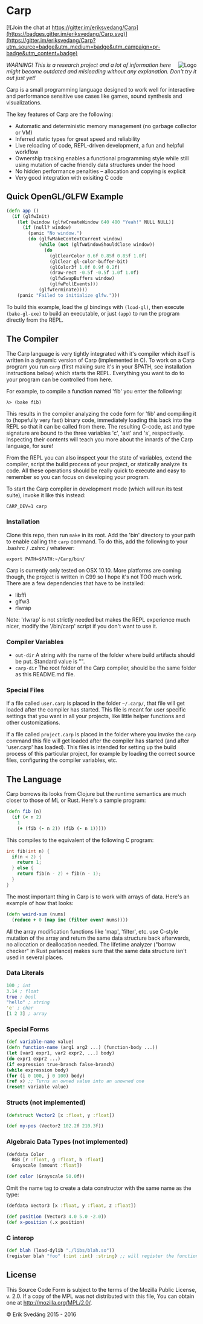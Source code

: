 # Carp

[![Join the chat at https://gitter.im/eriksvedang/Carp](https://badges.gitter.im/eriksvedang/Carp.svg)](https://gitter.im/eriksvedang/Carp?utm_source=badge&utm_medium=badge&utm_campaign=pr-badge&utm_content=badge)

<img src="https://github.com/eriksvedang/Carp/blob/master/img/temp_logo2.jpg" alt="Logo" align="right" />

<i>WARNING! This is a research project and a lot of information here might become outdated and misleading without any explanation. Don't try it out just yet!</i>

Carp is a small programming language designed to work well for interactive and performance sensitive use cases like games, sound synthesis and visualizations.

The key features of Carp are the following:
* Automatic and deterministic memory management (no garbage collector or VM)
* Inferred static types for great speed and reliability
* Live reloading of code, REPL-driven development, a fun and helpful workflow
* Ownership tracking enables a functional programming style while still using mutation of cache friendly data structures under the hood
* No hidden performance penalties – allocation and copying is explicit
* Very good integration with exisiting C code

## Quick OpenGL/GLFW Example
```clojure
(defn app ()
  (if (glfwInit)
    (let [window (glfwCreateWindow 640 480 "Yeah!" NULL NULL)]
      (if (null? window)
        (panic "No window.")
        (do (glfwMakeContextCurrent window)
            (while (not (glfwWindowShouldClose window))
              (do
                (glClearColor 0.6f 0.85f 0.85f 1.0f)
                (glClear gl-color-buffer-bit)
                (glColor3f 1.0f 0.9f 0.2f)
                (draw-rect -0.5f -0.5f 1.0f 1.0f)              
                (glfwSwapBuffers window)
                (glfwPollEvents)))
            (glfwTerminate))))
    (panic "Failed to initialize glfw.")))
```

To build this example, load the gl bindings with ```(load-gl)```, then execute ```(bake-gl-exe)``` to build an executable, or just ```(app)``` to run the program directly from the REPL.

## The Compiler
The Carp language is very tightly integrated with it's compiler which itself is written in a dynamic version of Carp (implemented in C). To work on a Carp program you run ```carp``` (first making sure it's in your $PATH, see installation instructions below) which starts the REPL. Everything you want to do to your program can be controlled from here.

For example, to compile a function named 'fib' you enter the following:
```clojure
λ> (bake fib)
```

This results in the compiler analyzing the code form for 'fib' and compiling it to (hopefully very fast) binary code, immediately loading this back into the REPL so that it can be called from there. The resulting C-code, ast and type signature are bound to the three variables 'c', 'ast' and 's', respectively. Inspecting their contents will teach you more about the innards of the Carp language, for sure!

From the REPL you can also inspect your the state of variables, extend the compiler, script the build process of your project, or statically analyze its code. All these operations should be really quick to execute and easy to remember so you can focus on developing your program.

To start the Carp compiler in development mode (which will run its test suite), invoke it like this instead:

```CARP_DEV=1 carp```

### Installation

Clone this repo, then run ```make``` in its root. Add the 'bin' directory to your path to enable calling the ```carp``` command. To do this, add the following to your .bashrc / .zshrc / whatever:

```export PATH=$PATH:~/Carp/bin/```

Carp is currently only tested on OSX 10.10. More platforms are coming though, the project is written in C99 so I hope it's not TOO much work. There are a few dependencies that have to be installed:
 * libffi
 * glfw3
 * rlwrap
 
Note: 'rlwrap' is not strictly needed but makes the REPL experience much nicer, modify the '/bin/carp' script if you don't want to use it.

### Compiler Variables
* ```out-dir``` A string with the name of the folder where build artifacts should be put. Standard value is "".
* ```carp-dir``` The root folder of the Carp compiler, should be the same folder as this README.md file.

### Special Files
If a file called ```user.carp``` is placed in the folder ```~/.carp/```, that file will get loaded after the compiler has started. This file is meant for user specific settings that you want in all your projects, like little helper functions and other customizations.

If a file called ```project.carp``` is placed in the folder where you invoke the ```carp``` command this file will get loaded after the compiler has started (and after 'user.carp' has loaded). This files is intended for setting up the build process of this particular project, for example by loading the correct source files, configuring the compiler variables, etc.

## The Language
Carp borrows its looks from Clojure but the runtime semantics are much closer to those of ML or Rust. Here's a sample program:

```clojure
(defn fib (n)
  (if (< n 2)
    1
    (+ (fib (- n 2)) (fib (- n 1)))))
```

This compiles to the equivalent of the following C program:
```C
int fib(int n) {
  if(n < 2) {
    return 1;
  } else {
    return fib(n - 2) + fib(n - 1);
  }
}
```

The most important thing in Carp is to work with arrays of data. Here's an example of how that looks:

```clojure
(defn weird-sum (nums)
  (reduce + 0 (map inc (filter even? nums))))
```

All the array modification functions like 'map', 'filter', etc. use C-style mutation of the array and return the same data structure back afterwards, no allocation or deallocation needed. The lifetime analyzer ("borrow checker" in Rust parlance) makes sure that the same data structure isn't used in several places.

### Data Literals
```clojure
100 ; int
3.14 ; float
true ; bool
"hello" ; string
'e' ; char
[1 2 3] ; array
```

### Special Forms
```clojure
(def variable-name value)
(defn function-name (arg1 arg2 ...) (function-body ...))
(let [var1 expr1, var2 expr2, ...] body)
(do expr1 expr2 ...)
(if expression true-branch false-branch)
(while expression body)
(for (i 0 100, j 0 100) body)
(ref x) ;; Turns an owned value into an unowned one
(reset! variable value)
```

### Structs (not implemented)
```clojure
(defstruct Vector2 [x :float, y :float])

(def my-pos (Vector2 102.2f 210.3f))
```

### Algebraic Data Types (not implemented)
```clojure
(defdata Color 
  RGB [r :float, g :float, b :float]
  Grayscale [amount :float])

(def color (Grayscale 50.0f))
```

Omit the name tag to create a data constructor with the same name as the type:
```clojure
(defdata Vector3 [x :float, y :float, z :float])

(def position (Vector3 4.0 5.0 -2.0))
(def x-position (.x position)
```

### C interop
```clojure
(def blah (load-dylib "./libs/blah.so"))
(register blah "foo" (:int :int) :string) ;; will register the function 'foo' in the dynamic library 'blah' that takes two ints and returns a string
```

## License

This Source Code Form is subject to the terms of the Mozilla Public
License, v. 2.0. If a copy of the MPL was not distributed with this
file, You can obtain one at http://mozilla.org/MPL/2.0/.

© Erik Svedäng 2015 - 2016

